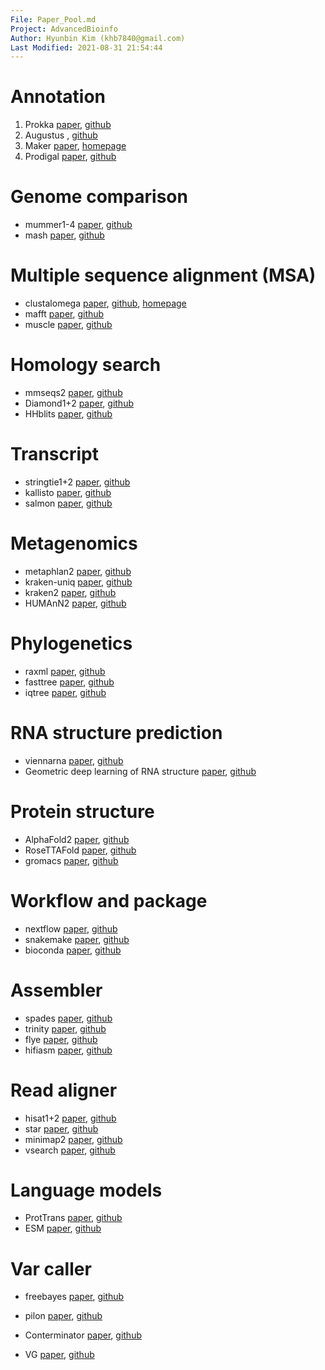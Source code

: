 ```yaml
---
File: Paper_Pool.md
Project: AdvancedBioinfo
Author: Hyunbin Kim (khb7840@gmail.com)
Last Modified: 2021-08-31 21:54:44
---
```


# Annotation
1. Prokka [paper](https://academic.oup.com/bioinformatics/article/30/14/2068/2390517), [github](https://github.com/tseemann/prokka)
2. Augustus [](https://academic.oup.com/bioinformatics/article/27/6/757/234821), [github](https://github.com/Gaius-Augustus/Augustus)
3. Maker [paper](https://bmcbioinformatics.biomedcentral.com/articles/10.1186/1471-2105-12-491), [homepage](https://www.yandell-lab.org/software/maker.html)
4. Prodigal [paper](https://bmcbioinformatics.biomedcentral.com/articles/10.1186/1471-2105-11-119), [github](https://github.com/hyattpd/Prodigal)

# Genome comparison
- mummer1-4 [paper](https://journals.plos.org/ploscompbiol/article?id=10.1371/journal.pcbi.1005944), [github](https://github.com/mummer4/mummer)
- mash [paper](https://genomebiology.biomedcentral.com/articles/10.1186/s13059-016-0997-x), [github](https://github.com/marbl/mash)

# Multiple sequence alignment (MSA)
- clustalomega [paper](https://www.embopress.org/doi/full/10.1038/msb.2011.75), [github](https://github.com/GSLBiotech/clustal-omega), [homepage](http://www.clustal.org/omega/)
- mafft [paper](), [github]()
- muscle [paper](), [github]()

# Homology search
- mmseqs2 [paper](), [github]()
- Diamond1+2 [paper](), [github]()
- HHblits [paper](), [github]()

# Transcript
- stringtie1+2 [paper](), [github]()
- kallisto [paper](), [github]()
- salmon [paper](), [github]()

# Metagenomics
- metaphlan2 [paper](), [github]()
- kraken-uniq [paper](), [github]()
- kraken2 [paper](), [github]()
- HUMAnN2 [paper](), [github]()

# Phylogenetics
- raxml [paper](), [github]()
- fasttree [paper](), [github]()
- iqtree [paper](), [github]()

# RNA structure prediction
- viennarna [paper](), [github]()
- Geometric deep learning of RNA structure [paper](), [github]()

# Protein structure
- AlphaFold2 [paper](), [github]()
- RoseTTAFold [paper](), [github]()
- gromacs [paper](), [github]()

# Workflow and package
- nextflow [paper](), [github]()
- snakemake [paper](), [github]()
- bioconda [paper](), [github]()

# Assembler
- spades [paper](), [github]()
- trinity [paper](), [github]()
- flye [paper](), [github]()
- hifiasm [paper](), [github]()

# Read aligner
- hisat1+2 [paper](), [github]()
- star [paper](), [github]()
- minimap2 [paper](), [github]()
- vsearch [paper](), [github]()

# Language models
- ProtTrans [paper](), [github]()
- ESM [paper](), [github]()

# Var caller
- freebayes [paper](), [github]()
- pilon [paper](), [github]()


- Conterminator [paper](), [github]()
- VG [paper](), [github]()